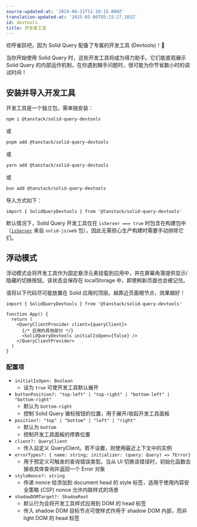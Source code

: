 ```yaml
---
source-updated-at: '2024-08-21T11:18:15.000Z'
translation-updated-at: '2025-05-06T05:15:27.103Z'
id: devtools
title: 开发者工具
---
```

欢呼雀跃吧，因为 Solid Query 配备了专属的开发工具 (Devtools)！🥳  

当你开始使用 Solid Query 时，这些开发工具将成为得力助手。它们能直观展示 Solid Query 的内部运作机制，在你遇到棘手问题时，很可能为你节省数小时的调试时间！  

## 安装并导入开发工具  

开发工具是一个独立包，需单独安装：  

```bash
npm i @tanstack/solid-query-devtools
```  

或  

```bash
pnpm add @tanstack/solid-query-devtools
```  

或  

```bash
yarn add @tanstack/solid-query-devtools
```  

或  

```bash
bun add @tanstack/solid-query-devtools
```  

导入方式如下：  

```tsx
import { SolidQueryDevtools } from '@tanstack/solid-query-devtools'
```  

默认情况下，Solid Query 开发工具仅在 `isServer === true` 时包含在构建包中（[`isServer`](https://github.com/solidjs/solid/blob/a72d393a07b22f9b7496e5eb93712188ccce0d28/packages/solid/web/src/index.ts#L37) 来自 `solid-js/web` 包），因此无需担心生产构建时需要手动排除它们。  

## 浮动模式  

浮动模式会将开发工具作为固定悬浮元素挂载到应用中，并在屏幕角落提供显示/隐藏的切换按钮。该状态会保存在 localStorage 中，即使刷新页面也会被记住。  

请将以下代码尽可能放置在 Solid 应用的顶层。越靠近页面根节点，效果越好！  

```tsx
import { SolidQueryDevtools } from '@tanstack/solid-query-devtools'

function App() {
  return (
    <QueryClientProvider client={queryClient}>
      {/* 应用的其他部分 */}
      <SolidQueryDevtools initialIsOpen={false} />
    </QueryClientProvider>
  )
}
```  

### 配置项  

- `initialIsOpen: Boolean`  
  - 设为 `true` 可使开发工具默认展开  
- `buttonPosition?: "top-left" | "top-right" | "bottom-left" | "bottom-right"`  
  - 默认为 `bottom-right`  
  - 控制 Solid Query 徽标按钮的位置，用于展开/收起开发工具面板  
- `position?: "top" | "bottom" | "left" | "right"`  
  - 默认为 `bottom`  
  - 控制开发工具面板的停靠位置  
- `client?: QueryClient`  
  - 传入自定义 QueryClient。若不设置，则使用最近上下文中的实例  
- `errorTypes?: { name: string; initializer: (query: Query) => TError}`  
  - 用于预定义可触发的查询错误类型。当从 UI 切换该错误时，初始化函数会接收具体查询并返回一个 Error 对象  
- `styleNonce?: string`  
  - 传递 nonce 给添加到 document head 的 style 标签，适用于使用内容安全策略 (CSP) nonce 允许内联样式的场景  
- `shadowDOMTarget?: ShadowRoot`  
  - 默认行为会将开发工具样式应用到 DOM 的 head 标签  
  - 传入 shadow DOM 目标节点可使样式作用于 shadow DOM 内部，而非 light DOM 的 head 标签
